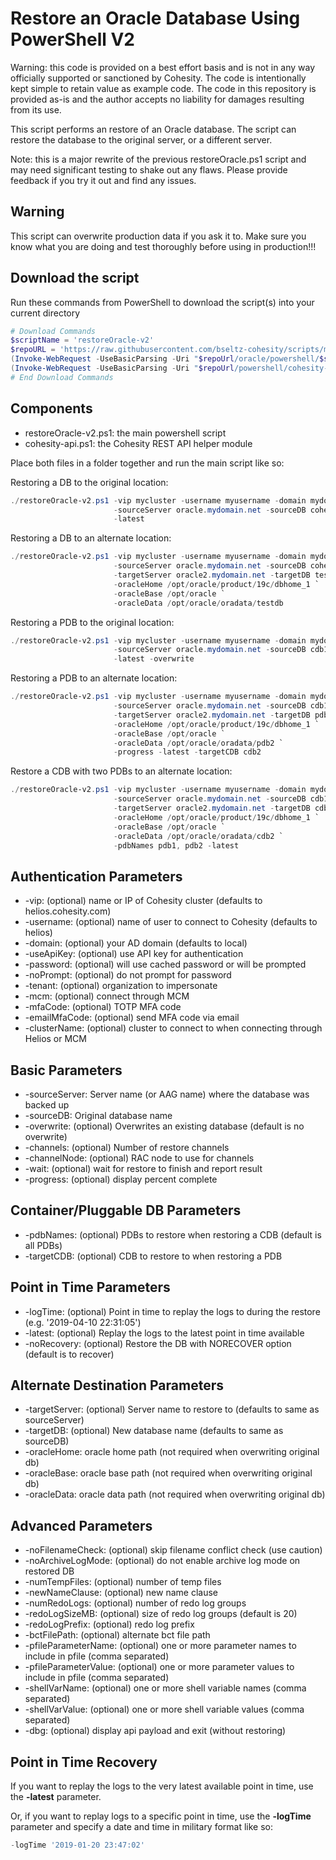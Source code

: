 # Restore an Oracle Database Using PowerShell V2

Warning: this code is provided on a best effort basis and is not in any way officially supported or sanctioned by Cohesity. The code is intentionally kept simple to retain value as example code. The code in this repository is provided as-is and the author accepts no liability for damages resulting from its use.

This script performs an restore of an Oracle database. The script can restore the database to the original server, or a different server.

Note: this is a major rewrite of the previous restoreOracle.ps1 script and may need significant testing to shake out any flaws. Please provide feedback if you try it out and find any issues.

## Warning

This script can overwrite production data if you ask it to. Make sure you know what you are doing and test thoroughly before using in production!!!

## Download the script

Run these commands from PowerShell to download the script(s) into your current directory

```powershell
# Download Commands
$scriptName = 'restoreOracle-v2'
$repoURL = 'https://raw.githubusercontent.com/bseltz-cohesity/scripts/master'
(Invoke-WebRequest -UseBasicParsing -Uri "$repoUrl/oracle/powershell/$scriptName/$scriptName.ps1").content | Out-File "$scriptName.ps1"; (Get-Content "$scriptName.ps1") | Set-Content "$scriptName.ps1"
(Invoke-WebRequest -UseBasicParsing -Uri "$repoUrl/powershell/cohesity-api/cohesity-api.ps1").content | Out-File cohesity-api.ps1; (Get-Content cohesity-api.ps1) | Set-Content cohesity-api.ps1
# End Download Commands
```

## Components

* restoreOracle-v2.ps1: the main powershell script
* cohesity-api.ps1: the Cohesity REST API helper module

Place both files in a folder together and run the main script like so:

Restoring a DB to the original location:

```powershell
./restoreOracle-v2.ps1 -vip mycluster -username myusername -domain mydomain.net `
                       -sourceServer oracle.mydomain.net -sourceDB cohesity `
                       -latest
```

Restoring a DB to an alternate location:

```powershell
./restoreOracle-v2.ps1 -vip mycluster -username myusername -domain mydomain.net `
                       -sourceServer oracle.mydomain.net -sourceDB cohesity `
                       -targetServer oracle2.mydomain.net -targetDB testdb `
                       -oracleHome /opt/oracle/product/19c/dbhome_1 `
                       -oracleBase /opt/oracle `
                       -oracleData /opt/oracle/oradata/testdb
```

Restoring a PDB to the original location:

```powershell
./restoreOracle-v2.ps1 -vip mycluster -username myusername -domain mydomain.net `
                       -sourceServer oracle.mydomain.net -sourceDB cdb1/pdb1 `
                       -latest -overwrite
```

Restoring a PDB to an alternate location:

```powershell
./restoreOracle-v2.ps1 -vip mycluster -username myusername -domain mydomain.net `
                       -sourceServer oracle.mydomain.net -sourceDB cdb1/pdb1 `
                       -targetServer oracle2.mydomain.net -targetDB pdb2 `
                       -oracleHome /opt/oracle/product/19c/dbhome_1 `
                       -oracleBase /opt/oracle `
                       -oracleData /opt/oracle/oradata/pdb2 `
                       -progress -latest -targetCDB cdb2
```

Restore a CDB with two PDBs to an alternate location:

```powershell
./restoreOracle-v2.ps1 -vip mycluster -username myusername -domain mydomain.net `
                       -sourceServer oracle.mydomain.net -sourceDB cdb1 `
                       -targetServer oracle2.mydomain.net -targetDB cdb2 `
                       -oracleHome /opt/oracle/product/19c/dbhome_1 `
                       -oracleBase /opt/oracle `
                       -oracleData /opt/oracle/oradata/cdb2 `
                       -pdbNames pdb1, pdb2 -latest
```

## Authentication Parameters

* -vip: (optional) name or IP of Cohesity cluster (defaults to helios.cohesity.com)
* -username: (optional) name of user to connect to Cohesity (defaults to helios)
* -domain: (optional) your AD domain (defaults to local)
* -useApiKey: (optional) use API key for authentication
* -password: (optional) will use cached password or will be prompted
* -noPrompt: (optional) do not prompt for password
* -tenant: (optional) organization to impersonate
* -mcm: (optional) connect through MCM
* -mfaCode: (optional) TOTP MFA code
* -emailMfaCode: (optional) send MFA code via email
* -clusterName: (optional) cluster to connect to when connecting through Helios or MCM

## Basic Parameters

* -sourceServer: Server name (or AAG name) where the database was backed up
* -sourceDB: Original database name
* -overwrite: (optional) Overwrites an existing database (default is no overwrite)
* -channels: (optional) Number of restore channels
* -channelNode: (optional) RAC node to use for channels
* -wait: (optional) wait for restore to finish and report result
* -progress: (optional) display percent complete

## Container/Pluggable DB Parameters

* -pdbNames: (optional) PDBs to restore when restoring a CDB (default is all PDBs)
* -targetCDB: (optional) CDB to restore to when restoring a PDB

## Point in Time Parameters

* -logTime: (optional) Point in time to replay the logs to during the restore (e.g. '2019-04-10 22:31:05')
* -latest: (optional) Replay the logs to the latest point in time available
* -noRecovery: (optional) Restore the DB with NORECOVER option (default is to recover)

## Alternate Destination Parameters

* -targetServer: (optional) Server name to restore to (defaults to same as sourceServer)
* -targetDB: (optional) New database name (defaults to same as sourceDB)
* -oracleHome: oracle home path (not required when overwriting original db)
* -oracleBase: oracle base path (not required when overwriting original db)
* -oracleData: oracle data path (not required when overwriting original db)

## Advanced Parameters

* -noFilenameCheck: (optional) skip filename conflict check (use caution)
* -noArchiveLogMode: (optional) do not enable archive log mode on restored DB
* -numTempFiles: (optional) number of temp files
* -newNameClause: (optional) new name clause
* -numRedoLogs: (optional) number of redo log groups
* -redoLogSizeMB: (optional) size of redo log groups (default is 20)
* -redoLogPrefix: (optional) redo log prefix
* -bctFilePath: (optional) alternate bct file path
* -pfileParameterName: (optional) one or more parameter names to include in pfile (comma separated)
* -pfileParameterValue: (optional) one or more parameter values to include in pfile (comma separated)
* -shellVarName: (optional) one or more shell variable names (comma separated)
* -shellVarValue: (optional) one or more shell variable values (comma separated)
* -dbg: (optional) display api payload and exit (without restoring)

## Point in Time Recovery

If you want to replay the logs to the very latest available point in time, use the **-latest** parameter.

Or, if you want to replay logs to a specific point in time, use the **-logTime** parameter and specify a date and time in military format like so:

```powershell
-logTime '2019-01-20 23:47:02'
```
